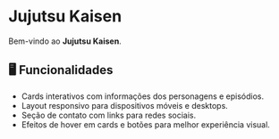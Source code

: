 # Jujutsu Kaisen

Bem-vindo ao **Jujutsu Kaisen**.

## 🖥️ Funcionalidades

- Cards interativos com informações dos personagens e episódios.
- Layout responsivo para dispositivos móveis e desktops.
- Seção de contato com links para redes sociais.
- Efeitos de hover em cards e botões para melhor experiência visual.
